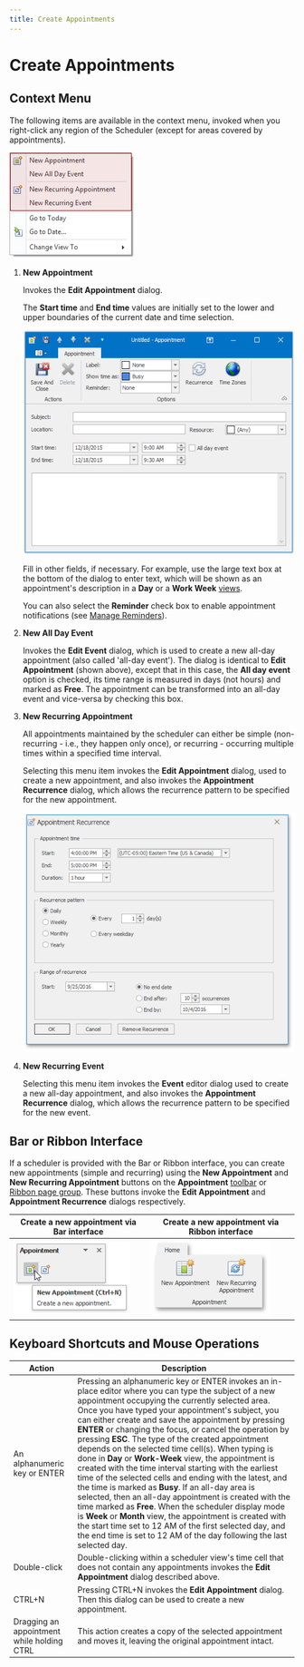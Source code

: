 ```yaml
---
title: Create Appointments
---
```

# Create Appointments
## Context Menu
The following items are available in the context menu, invoked when you right-click any region of the Scheduler (except for areas covered by appointments).

![CreatingAppointments_01.png](../../../images/Img5492.png)
1. **New Appointment**
	
	Invokes the **Edit Appointment** dialog.
	
	The **Start time** and **End time** values are initially set to the lower and upper boundaries of the current date and time selection.
	
	![CreatingAppointments_02.png](../../../images/Img5493.png)
	
	Fill in other fields, if necessary. For example, use the large text box at the bottom of the dialog to enter text, which will be shown as an appointment's description in a **Day** or a **Work Week** [views](../../../../interface-elements-for-desktop/articles/scheduler/layout-customization/switch-scheduler-views.md).
	
	You can also select the **Reminder** check box to enable appointment notifications (see [Manage Reminders](../../../../interface-elements-for-desktop/articles/scheduler/appointment-management/manage-reminders.md)).
2. **New All Day Event**
	
	Invokes the **Edit Event** dialog, which is used to create a new all-day appointment (also called 'all-day event'). The dialog is identical to **Edit Appointment** (shown above), except that in this case, the **All day event** option is checked, its time range is measured in days (not hours) and marked as **Free**. The appointment can be transformed into an all-day event and vice-versa by checking this box.
3. **New Recurring Appointment**
	
	All appointments maintained by the scheduler can either be simple (non-recurring - i.e., they happen only once), or recurring - occurring multiple times within a specified time interval.
	
	Selecting this menu item invokes the **Edit Appointment** dialog, used to create a new appointment, and also invokes the **Appointment Recurrence** dialog, which allows the recurrence pattern to be specified for the new appointment.
	
	![RecurrenceDialog.png](../../../images/Img4767.png)
4. **New Recurring Event**
	
	Selecting this menu item invokes the **Event** editor dialog used to create a new all-day appointment, and also invokes the **Appointment Recurrence** dialog, which allows the recurrence pattern to be specified for the new event.

## Bar or Ribbon Interface
If a scheduler is provided with the Bar or Ribbon interface, you can create new appointments (simple and recurring) using the **New Appointment** and **New Recurring Appointment** buttons on the **Appointment** [toolbar](../../../../interface-elements-for-desktop/articles/scheduler/scheduler-ui/toolbars.md) or [Ribbon page group](../../../../interface-elements-for-desktop/articles/scheduler/scheduler-ui/ribbon-interface.md). These buttons invoke the **Edit Appointment** and **Appointment Recurrence** dialogs respectively.

| Create a new appointment via Bar interface | Create a new appointment via Ribbon interface |
|---|---|
| ![Scheduler_AppointmentToolbar](../../../images/Img16556.png) | ![Scheduler_Ribbon_Appointment](../../../images/Img16546.png) |

## Keyboard Shortcuts and Mouse Operations
| Action | Description |
|---|---|
| An alphanumeric key or ENTER | Pressing an alphanumeric key or ENTER invokes an in-place editor where you can type the subject of a new appointment occupying the currently selected area. Once you have typed your appointment's subject, you can either create and save the appointment by pressing **ENTER** or changing the focus, or cancel the operation by pressing **ESC**. The type of the created appointment depends on the selected time cell(s). When typing is done in **Day** or **Work-Week** view, the appointment is created with the time interval starting with the earliest time of the selected cells and ending with the latest, and the time is marked as **Busy**. If an all-day area is selected, then an all-day appointment is created with the time marked as **Free**. When the scheduler display mode is **Week** or **Month** view, the appointment is created with the start time set to 12 AM of the first selected day, and the end time is set to 12 AM of the day following the last selected day. |
| Double-click | Double-clicking within a scheduler view's time cell that does not contain any appointments invokes the **Edit Appointment** dialog described above. |
| CTRL+N | Pressing CTRL+N invokes the **Edit Appointment** dialog. Then this dialog can be used to create a new appointment. |
| Dragging an appointment while holding CTRL | This action creates a copy of the selected appointment and moves it, leaving the original appointment intact. |
